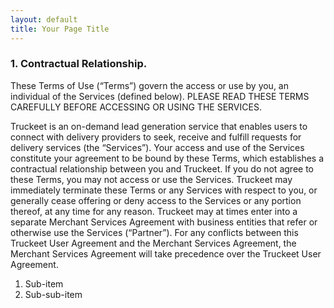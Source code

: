 ```yaml
---
layout: default
title: Your Page Title
---
```


### 1. Contractual Relationship.
These Terms of Use (“Terms”) govern the access or use by you, an individual of the Services (defined below). PLEASE READ THESE TERMS CAREFULLY BEFORE ACCESSING OR USING THE SERVICES.

Truckeet is an on-demand lead generation service that enables users to connect with delivery providers to seek, receive and fulfill requests for delivery services (the “Services”). Your access and use of the Services constitute your agreement to be bound by these Terms, which establishes a contractual relationship between you and Truckeet. If you do not agree to these Terms, you may not access or use the Services. Truckeet may immediately terminate these Terms or any Services with respect to you, or generally cease offering or deny access to the Services or any portion thereof, at any time for any reason. Truckeet may at times enter into a separate Merchant Services Agreement with business entities that refer or otherwise use the Services (“Partner”). For any conflicts between this Truckeet User Agreement and the Merchant Services Agreement, the Merchant Services Agreement will take precedence over the Truckeet User Agreement.

   1. Sub-item
   2. Sub-sub-item
